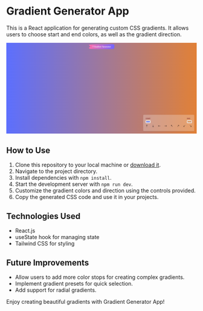 # Gradient Generator App

This is a React application for generating custom CSS gradients. It allows users to choose start and end colors, as well as the gradient direction.

![T Gradient Generator](./src/assets/imgs/t_gradien_generator_1.png)

## How to Use

1. Clone this repository to your local machine or [download it](https://github.com/T-zemmari/t_gradient_generator).
2. Navigate to the project directory.
3. Install dependencies with `npm install`.
4. Start the development server with `npm run dev`.
6. Customize the gradient colors and direction using the controls provided.
7. Copy the generated CSS code and use it in your projects.


## Technologies Used

- React.js
- useState hook for managing state
- Tailwind CSS for styling

## Future Improvements

- Allow users to add more color stops for creating complex gradients.
- Implement gradient presets for quick selection.
- Add support for radial gradients.

Enjoy creating beautiful gradients with Gradient Generator App!
